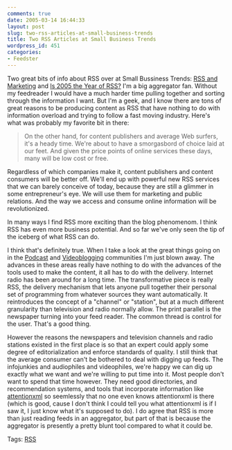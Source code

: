 ```yaml
---
comments: true
date: 2005-03-14 16:44:33
layout: post
slug: two-rss-articles-at-small-business-trends
title: Two RSS Articles at Small Business Trends
wordpress_id: 451
categories:
- Feedster
---
```


Two great bits of info about RSS over at Small Bussiness Trends: [RSS and Marketing](http://www.smallbusinesses.blogspot.com/2005/03/rss-and-marketing.html) and [Is 2005 the Year of RSS?](http://www.smallbusinesses.blogspot.com/2005/03/is-2005-year-of-rss.html) I'm a big aggregator fan. Without my feedreader I would have a much harder time pulling together and sorting through the information I want. But I'm a geek, and I know there are tons of great reasons to be producing content as RSS that have nothing to do with information overload and trying to follow a fast moving industry. Here's what was probably my favorite bit in there:





> On the other hand, for content publishers and average Web surfers, it's a heady time. We're about to have a smorgasbord of choice laid at our feet. And given the price points of online services these days, many will be low cost or free.

Regardless of which companies make it, content publishers and content consumers will be better off. We'll end up with powerful new RSS services that we can barely conceive of today, because they are still a glimmer in some entrepreneur's eye. We will use them for marketing and public relations. And the way we access and consume online information will be revolutionized.

In many ways I find RSS more exciting than the blog phenomenom. I think RSS has even more business potential. And so far we've only seen the tip of the iceberg of what RSS can do.





I think that's definitely true. When I take a look at the great things going on in the [Podcast](http://www.ipodder.org/) and [Videoblogging](http://www.videoblogging.info/) communities I'm just blown away. The advances in these areas really have nothing to do with the advances of the tools used to make the content, it all has to do with the delivery. Internet radio has been around for a long time. The transformative piece is really RSS, the delivery mechanism that lets anyone pull together their personal set of programming from whatever sources they want automatically. It reintroduces the concept of a "channel" or "station", but at a much different granularity than television and radio normally allow. The print parallel is the newspaper turning into your feed reader. The common thread is control for the user. That's a good thing.





However the reasons the newspapers and television channels and radio stations existed in the first place is so that an expert could apply some degree of editorialization and enforce standards of quality. I still think that the average consumer can't be bothered to deal with digging up feeds. The infojunkies and audiophiles and videophiles, we're happy we can dig up exactly what we want and we're willing to put time into it. Most people don't want to spend that time however. They need good directories, and recommendation systems, and tools that incorporate information like [attentionxml](http://developers.technorati.com/wiki/attentionxml) so seemlessly that no one even knows attentionxml is there (which is good, cause I don't think I could tell you what attentionxml is if I saw it, I just know what it's supposed to do). I do agree that RSS is more than just reading feeds in an aggregator, but part of that is because the aggregator is presently a pretty blunt tool compared to what it could be.





Tags: [RSS](http://www.bitsplitter.net/tag.php/rss)

